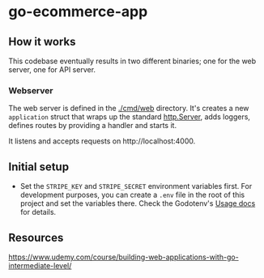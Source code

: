 # go-ecommerce-app

## How it works
This codebase eventually results in two different binaries; one for the web server, one for API server.

### Webserver
The web server is defined in the [./cmd/web](./cmd/web/main.go) directory. It's creates a new `application` struct
that wraps up the standard [http.Server](https://pkg.go.dev/net/http#Server), adds loggers, defines routes by providing
a handler and starts it.

It listens and accepts requests on http://localhost:4000.

## Initial setup
* Set the `STRIPE_KEY` and `STRIPE_SECRET` environment variables first. For development purposes, you can create a
`.env` file in the root of this project and set the variables there. Check the Godotenv's
[Usage docs](https://github.com/joho/godotenv#usage) for details.

## Resources
https://www.udemy.com/course/building-web-applications-with-go-intermediate-level/

